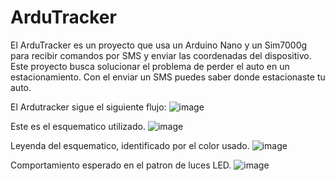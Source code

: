 # ArduTracker
El ArduTracker es un proyecto que usa un Arduino Nano y un Sim7000g para recibir comandos por SMS y enviar las coordenadas del dispositivo. Este proyecto busca solucionar el problema de perder el auto en un estacionamiento. Con el enviar un SMS puedes saber donde estacionaste tu auto. 

El Ardutracker sigue el siguiente flujo:
![image](https://github.com/user-attachments/assets/3feeef0c-8206-443d-bf42-d54d08b57275)

Este es el esquematico utilizado. 
![image](https://github.com/user-attachments/assets/64270cf3-6996-472b-8796-547b1842afec)

Leyenda del esquematico, identificado por el color usado. 
![image](https://github.com/user-attachments/assets/e5bd530b-e5c1-43ce-8c00-25afe3fc781c)

Comportamiento esperado en el patron de luces LED.
![image](https://github.com/user-attachments/assets/1f8c65ee-49dd-4852-9fb7-cd1c57f846b4)
